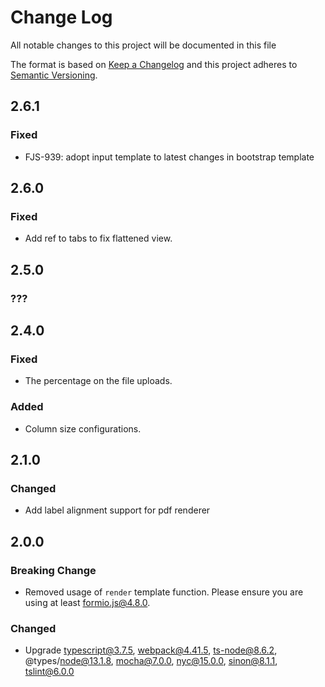 # Change Log
All notable changes to this project will be documented in this file

The format is based on [Keep a Changelog](http://keepachangelog.com/)
and this project adheres to [Semantic Versioning](http://semver.org/).

## 2.6.1
### Fixed
 - FJS-939: adopt input template to latest changes in bootstrap template

## 2.6.0
### Fixed
 - Add ref to tabs to fix flattened view.

## 2.5.0
### ???

## 2.4.0
### Fixed
 - The percentage on the file uploads.

### Added
 - Column size configurations.

## 2.1.0
### Changed
 - Add label alignment support for pdf renderer

## 2.0.0
### Breaking Change
 - Removed usage of `render` template function. Please ensure you are using at least formio.js@4.8.0.

### Changed
 - Upgrade typescript@3.7.5, webpack@4.41.5, ts-node@8.6.2, @types/node@13.1.8, mocha@7.0.0, nyc@15.0.0, sinon@8.1.1, tslint@6.0.0
